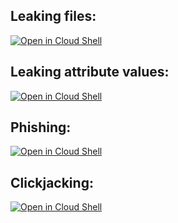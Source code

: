 ## Leaking files:
[![Open in Cloud Shell](https://gstatic.com/cloudssh/images/open-btn.svg)](https://shell.cloud.google.com/?cloudshell_git_repo=https://github.com/Nowasky/gcp10.git&show=ide&cloudshell_open_in_editor=leak_files.md,sensitive)

## Leaking attribute values:
[![Open in Cloud Shell](https://gstatic.com/cloudssh/images/open-btn.svg)](https://shell.cloud.google.com/?cloudshell_git_repo=https://github.com/Nowasky/gcp10.git&show=ide&cloudshell_open_in_editor=leak_attributes.md)

## Phishing:
[![Open in Cloud Shell](https://gstatic.com/cloudssh/images/open-btn.svg)](https://shell.cloud.google.com/?cloudshell_git_repo=https://github.com/Nowasky/gcp10.git&show=ide&cloudshell_open_in_editor=phishing.md)

## Clickjacking:
[![Open in Cloud Shell](https://gstatic.com/cloudssh/images/open-btn.svg)](https://ssh.cloud.google.com/cloudshell/editor)
